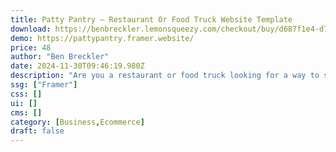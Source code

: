 ```yaml
---
title: Patty Pantry — Restaurant Or Food Truck Website Template
download: https://benbreckler.lemonsqueezy.com/checkout/buy/d687f1e4-d7cf-4679-8f34-0b8b3bea4925
demo: https://pattypantry.framer.website/
price: 48
author: "Ben Breckler"
date: 2024-11-30T09:46:19.980Z
description: "Are you a restaurant or food truck looking for a way to showcase your delicious dishes and attract more customers? Patty Pantry is a modern and professional Framer website template designed specifically for the food industry."
ssg: ["Framer"]
css: []
ui: []
cms: []
category: [Business,Ecommerce]
draft: false
---
```

